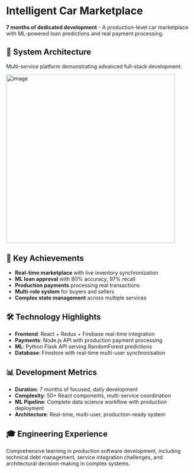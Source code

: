 # Intelligent Car Marketplace

**7 months of dedicated development** - A production-level car marketplace with ML-powered loan predictions and real payment processing.

## 🎯 System Architecture

Multi-service platform demonstrating advanced full-stack development:



<img width="456" alt="image" src="https://github.com/user-attachments/assets/dd65ab9a-1bcb-4a6e-998e-eac278688859" />



## 🚀 Key Achievements

- **Real-time marketplace** with live inventory synchronization
- **ML loan approval** with 80% accuracy, 97% recall
- **Production payments** processing real transactions
- **Multi-role system** for buyers and sellers
- **Complex state management** across multiple services

## 🛠️ Technology Highlights

- **Frontend**: React + Redux + Firebase real-time integration
- **Payments**: Node.js API with production payment processing
- **ML**: Python Flask API serving RandomForest predictions
- **Database**: Firestore with real-time multi-user synchronisation

## 📊 Development Metrics

- **Duration**: 7 months of focused, daily development
- **Complexity**: 50+ React components, multi-service coordination
- **ML Pipeline**: Complete data science workflow with production deployment
- **Architecture**: Real-time, multi-user, production-ready system

## 🎓 Engineering Experience

Comprehensive learning in production software development, including technical debt management, service integration challenges, and architectural decision-making in complex systems.

